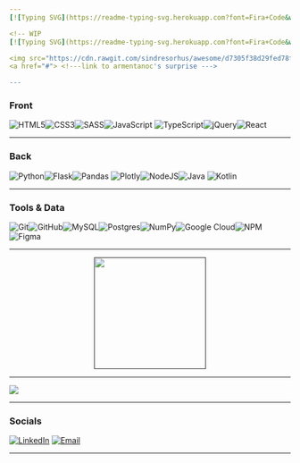```yaml
---
[![Typing SVG](https://readme-typing-svg.herokuapp.com?font=Fira+Code&weight=700&pause=1000&color=F7F7F7&vCenter=true&width=435&height=28&lines=Hi%2C+I'm+Carolina+Armentano!)](https://git.io/typing-svg)

<!-- WIP
[![Typing SVG](https://readme-typing-svg.herokuapp.com?font=Fira+Code&weight=700&duration=3000&pause=1000&color=F7F7F7&multiline=true&repeat=false&width=435&height=85&lines=Hi%2C+I'm+Carolina+Armentano!;I+really+like+coffee+and+code.+;Click+here+for+an+awesome+surprise%3A)](https://git.io/typing-svg)

<img src="https://cdn.rawgit.com/sindresorhus/awesome/d7305f38d29fed78fa85652e3a63e154dd8e8829/media/badge.svg" alt="Awesome Badge"/>
<a href="#"> <!---link to armentanoc's surprise ---> 

---
```


<h3>Front</h3>

![HTML5](https://img.shields.io/badge/html5-%23E34F26.svg?style=modern&logo=html5&logoColor=white)![CSS3](https://img.shields.io/badge/css3-%231572B6.svg?style=modern&logo=css3&logoColor=white)![SASS](https://img.shields.io/badge/SASS-hotpink.svg?style=modern&logo=SASS&logoColor=white)![JavaScript](https://img.shields.io/badge/javascript-%23323330.svg?style=modern&logo=javascript&logoColor=%23F7DF1E) ![TypeScript](https://img.shields.io/badge/typescript-%23007ACC.svg?style=modern&logo=typescript&logoColor=white)![jQuery](https://img.shields.io/badge/jquery-%230769AD.svg?style=modern&logo=jquery&logoColor=white)![React](https://img.shields.io/badge/react-%2320232a.svg?style=modern&logo=react&logoColor=%2361DAFB)

---

<h3>Back</h3>

![Python](https://img.shields.io/badge/python-3670A0?style=modern&logo=python&logoColor=ffdd54)![Flask](https://img.shields.io/badge/flask-%23000.svg?style=modern&logo=flask&logoColor=white)![Pandas](https://img.shields.io/badge/pandas-%23150458.svg?style=modern&logo=pandas&logoColor=white) ![Plotly](https://img.shields.io/badge/plotly-%233F4F75.svg?style=modern&logo=plotly&logoColor=white)![NodeJS](https://img.shields.io/badge/node.js-6DA55F?style=modern&logo=node.js&logoColor=white)![Java](https://img.shields.io/badge/java-%23ED8B00.svg?style=modern&logo=java&logoColor=white) ![Kotlin](https://img.shields.io/badge/kotlin-%230095D5.svg?style=modern&logo=kotlin&logoColor=white)

---

<h3>Tools & Data</h3>

![Git](https://img.shields.io/badge/git-fc6d26?style=modern&logo=git&logoColor=white)![GitHub](https://img.shields.io/badge/GitHub-%23121011.svg?style=modern&logo=github&logoColor=white)![MySQL](https://img.shields.io/badge/mysql-%2300f.svg?style=modern&logo=mysql&logoColor=white)![Postgres](https://img.shields.io/badge/postgres-%23316192.svg?style=modern&logo=postgresql&logoColor=white)![NumPy](https://img.shields.io/badge/numpy-%23013243.svg?style=modern&logo=numpy&logoColor=white)![Google Cloud](https://img.shields.io/badge/google%20cloud-%234285F4.svg?style=modern&logo=google-cloud&logoColor=white)![NPM](https://img.shields.io/badge/NPM-%23000000.svg?style=modern&logo=npm&logoColor=white)![Figma](https://img.shields.io/badge/figma-%23F24E1E.svg?style=modern&logo=figma&logoColor=white) 

---

<div align="center">
<a href="">
  <img height=200 align="center" src="https://github-readme-stats.vercel.app/api/top-langs?username=armentanoc&layout=compact&langs_count=8&card_width=1000&theme=dark"/>
</a>
</div>

---

<img align="center" src="https://github-readme-streak-stats.herokuapp.com?user=armentanoc&theme=tokyonight-duo&date_format=M%20j%5B%2C%20Y%5D&mode=weekly&card_width=1000">

---

<h3>Socials</h3>

[![LinkedIn](https://img.shields.io/badge/LinkedIn-%230077B5.svg?style=modern?logo=linkedin&logoColor=white)](https://linkedin.com/in/https://www.linkedin.com/in/armentanocarolina/) 
[![Email](https://img.shields.io/badge/Email-E15D44.svg?style=modern?logo=gmail&logoColor=white)](mailto:armentanocarolina@gmail.com?subject=[GitHub]%20Let's%20talk!)

---

